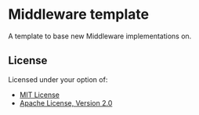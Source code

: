 # Middleware template

A template to base new Middleware implementations on.

## License

Licensed under your option of:

* [MIT License](../../LICENSE-MIT)
* [Apache License, Version 2.0](../../LICENSE-APACHE)
